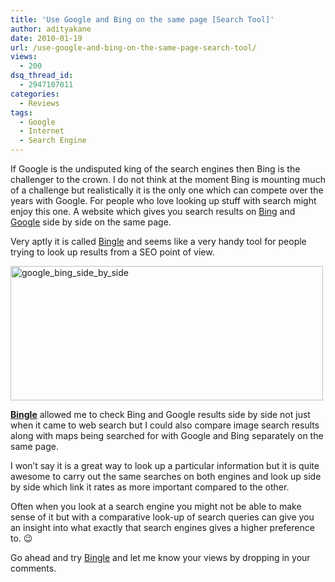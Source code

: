 ```yaml
---
title: 'Use Google and Bing on the same page [Search Tool]'
author: adityakane
date: 2010-01-19
url: /use-google-and-bing-on-the-same-page-search-tool/
views:
  - 200
dsq_thread_id:
  - 2947107011
categories:
  - Reviews
tags:
  - Google
  - Internet
  - Search Engine
---
```

If Google is the undisputed king of the search engines then Bing is the challenger to the crown. I do not think at the moment Bing is mounting much of a challenge but realistically it is the only one which can compete over the years with Google. For people who love looking up stuff with search might enjoy this one. A website which gives you search results on <a href="http://bing.com" onclick="_gaq.push(['_trackEvent', 'outbound-article', 'http://bing.com', 'Bing']);" >Bing</a> and <a href="http://google.com" onclick="_gaq.push(['_trackEvent', 'outbound-article', 'http://google.com', 'Google']);" >Google</a> side by side on the same page.

Very aptly it is called <a href="http://bingle.nu/" onclick="_gaq.push(['_trackEvent', 'outbound-article', 'http://bingle.nu/', 'Bingle']);" >Bingle</a> and seems like a very handy tool for people trying to look up results from a SEO point of view.

<img class="alignnone size-full wp-image-18903" title="google_bing_side_by_side" src="http://cdn.devilsworkshop.org/files/2010/01/google_bing_side_by_side.png" alt="google_bing_side_by_side" width="500" height="215" />

<a href="http://bingle.nu/" onclick="_gaq.push(['_trackEvent', 'outbound-article', 'http://bingle.nu/', 'Bingle']);" ><strong>Bingle</strong></a> allowed me to check Bing and Google results side by side not just when it came to web search but I could also compare image search results along with maps being searched for with Google and Bing separately on the same page.

I won&#8217;t say it is a great way to look up a particular information but it is quite awesome to carry out the same searches on both engines and look up side by side which link it rates as more important compared to the other.

Often when you look at a search engine you might not be able to make sense of it but with a comparative look-up of search queries can give you an insight into what exactly that search engines gives a higher preference to. 😉

Go ahead and try <a href="http://bingle.nu/" onclick="_gaq.push(['_trackEvent', 'outbound-article', 'http://bingle.nu/', 'Bingle']);" >Bingle</a> and let me know your views by dropping in your comments.
